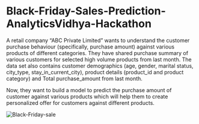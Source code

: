 # Black-Friday-Sales-Prediction-AnalyticsVidhya-Hackathon
A retail company “ABC Private Limited” wants to understand the customer purchase behaviour (specifically, purchase amount) against various products of different categories. They have shared purchase summary of various customers for selected high volume products from last month. The data set also contains customer demographics (age, gender, marital status, city_type, stay_in_current_city), product details (product_id and product category) and Total purchase_amount from last month.  

Now, they want to build a model to predict the purchase amount of customer against various products which will help them to create personalized offer for customers against different products.

![Black-Friday-sale](https://user-images.githubusercontent.com/88396377/146640293-4ba9857b-0d8a-4401-aa80-68e5c6dbaa9b.jpg)
